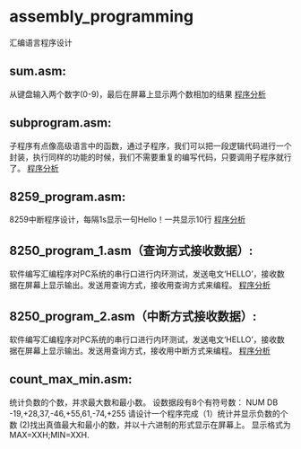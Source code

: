 # assembly_programming
汇编语言程序设计
## sum.asm:
从键盘输入两个数字(0-9)，最后在屏幕上显示两个数相加的结果
<a href="http://www.123elearn.com/2021/01/28/%E6%B1%87%E7%BC%96%E8%AF%AD%E8%A8%80%E7%A8%8B%E5%BA%8F%E8%AE%BE%E8%AE%A1%EF%BC%883%EF%BC%89/#2-%E7%A8%8B%E5%BA%8F2-Sum">程序分析</a>
## subprogram.asm:
子程序有点像高级语言中的函数，通过子程序，我们可以把一段逻辑代码进行一个封装，执行同样的功能的时候，我们不需要重复的编写代码，只要调用子程序就行了。
<a href="http://www.123elearn.com/2021/01/28/%E6%B1%87%E7%BC%96%E8%AF%AD%E8%A8%80%E7%A8%8B%E5%BA%8F%E8%AE%BE%E8%AE%A1%EF%BC%884%EF%BC%89/#5-%E5%AD%90%E7%A8%8B%E5%BA%8F%EF%BC%81">程序分析</a>
## 8259_program.asm:
8259中断程序设计，每隔1s显示一句Hello！一共显示10行
<a href="http://www.123elearn.com/2021/01/28/%E6%B1%87%E7%BC%96%E8%AF%AD%E8%A8%80%E7%A8%8B%E5%BA%8F%E8%AE%BE%E8%AE%A1%EF%BC%885%EF%BC%89/">程序分析</a>
## 8250_program_1.asm（查询方式接收数据）:
软件编写汇编程序对PC系统的串行口进行内环测试，发送电文‘HELLO’，接收数据在屏幕上显示输出。发送用查询方式，接收用查询方式来编程。
<a href="http://www.123elearn.com/2021/01/28/%E6%B1%87%E7%BC%96%E8%AF%AD%E8%A8%80%E7%A8%8B%E5%BA%8F%E8%AE%BE%E8%AE%A1%EF%BC%886%EF%BC%89/">程序分析</a>
## 8250_program_2.asm（中断方式接收数据）:
软件编写汇编程序对PC系统的串行口进行内环测试，发送电文‘HELLO’，接收数据在屏幕上显示输出。发送用查询方式，接收用中断方式来编程。
<a href="http://www.123elearn.com/2021/01/28/%E6%B1%87%E7%BC%96%E8%AF%AD%E8%A8%80%E7%A8%8B%E5%BA%8F%E8%AE%BE%E8%AE%A1%EF%BC%886%EF%BC%89/">程序分析</a>
## count_max_min.asm:
统计负数的个数，并求最大数和最小数。
设数据段有8个有符号数：
NUM  DB -19,+28,37,-46,+55,61,-74,+255
请设计一个程序完成（1）统计并显示负数的个数
                   (2)找出真值最大和最小的数，并以十六进制的形式显示在屏幕上。
显示格式为  MAX=XXH;MIN=XXH.
